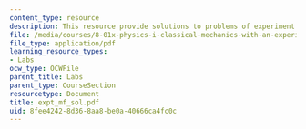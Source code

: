 ```yaml
---
content_type: resource
description: This resource provide solutions to problems of experiment fm.
file: /media/courses/8-01x-physics-i-classical-mechanics-with-an-experimental-focus-fall-2002/8fee42428d368aa8be0a40666ca4fc0c_expt_mf_sol.pdf
file_type: application/pdf
learning_resource_types:
- Labs
ocw_type: OCWFile
parent_title: Labs
parent_type: CourseSection
resourcetype: Document
title: expt_mf_sol.pdf
uid: 8fee4242-8d36-8aa8-be0a-40666ca4fc0c
---
```

